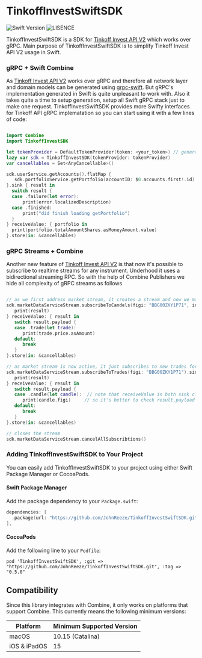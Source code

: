 # TinkoffInvestSwiftSDK
![Swift Version](https://img.shields.io/badge/swift-5.5-orange) ![LISENCE](https://img.shields.io/badge/LICENSE-MIT-green)

TinkoffInvestSwiftSDK is a SDK for [Tinkoff Invest API V2](https://github.com/Tinkoff/investAPI) which works over gRPC. Main purpose of TinkoffInvestSwiftSDK is to simplify Tinkoff Invest API V2 usage in Swift.


### gRPC + Swift Combine 

As [Tinkoff Invest API V2](https://github.com/Tinkoff/investAPI) works over gRPC and therefore all network layer and domain models can be generated using [grpc-swift](https://github.com/grpc/grpc-swift). But gRPC's implementation generated in Swift is quite unpleasant to work with. Also it takes quite a time to setup generation, setup all Swift gRPC stack just to make one request. 
TinkoffInvestSwiftSDK provides more Swifty interfaces for Tinkoff API gRPC implematation so you can start using it with a few lines of code:

```swift

import Combine
import TinkoffInvestSDK

let tokenProvider = DefaultTokenProvider(token: <your_token>) // generate your personal token for Tinkoff Invest API
lazy var sdk = TinkoffInvestSDK(tokenProvider: tokenProvider)
var cancellables = Set<AnyCancellable>()

sdk.userService.getAccounts().flatMap {
   sdk.portfolioService.getPortfolio(accountID: $0.accounts.first!.id)
}.sink { result in
  switch result {
  case .failure(let error):
      print(error.localizedDescription)
  case .finished:
      print("did finish loading getPortfolio")
  }
} receiveValue: { portfolio in
  print(portfolio.totalAmountShares.asMoneyAmount.value)
}.store(in: &cancellables)

```
### gRPC Streams + Combine

Another new feature of [Tinkoff Invest API V2](https://github.com/Tinkoff/investAPI) is that now it's possible to subscribe to realtime streams for any instrument. Underhood it uses a bidirectional streaming RPC. So with the help of Combine Publishers we hide all complexity of gRPC streams as follows

```swift

// as we first address market stream, it creates a stream and now we may have multiple receiveValue calls over time
sdk.marketDataServiceStream.subscribeToCandels(figi: "BBG00ZKY1P71", interval: .oneMinute).sink { result in
   print(result)
} receiveValue: { result in
   switch result.payload {
   case .trade(let trade):
      print(trade.price.asAmount)
   default:
      break
   }
}.store(in: &cancellables)

// as market stream is now active, it just subscribes to new trades for provided figi
sdk.marketDataServiceStream.subscribeToTrades(figi: "BBG00ZKY1P71").sink { result in
   print(result)
} receiveValue: { result in
   switch result.payload {
   case .candle(let candle):  // note that receiveValue in both sink closures calls every time the stream gets any message (can be a ping message with no payload)
      print(candle.figi)     // so it's better to check result.payload value before perform any other actions 
   default:
      break
   }
}.store(in: &cancellables)

// closes the stream 
sdk.marketDataServiceStream.cancelAllSubscribtions()

```

### Adding TinkoffInvestSwiftSDK to Your Project

You can easily add TinkoffInvestSwiftSDK to your project using either Swift Package Manager or CocoaPods.

#### Swift Package Manager

Add the package dependency to your `Package.swift`:

```swift
dependencies: [
  .package(url: "https://github.com/JohnReeze/TinkoffInvestSwiftSDK.git", from: "0.5.0"),
],
```

#### CocoaPods

Add the following line to your `Podfile`:

```text
pod 'TinkoffInvestSwiftSDK', :git => "https://github.com/JohnReeze/TinkoffInvestSwiftSDK.git", :tag => "0.5.0"
```

## Compatibility

Since this library integrates with Combine, it only works on platforms that support Combine. This currently means the following minimum versions:

Platform | Minimum Supported Version
--- | ---
macOS | 10.15 (Catalina)
iOS & iPadOS | 15
